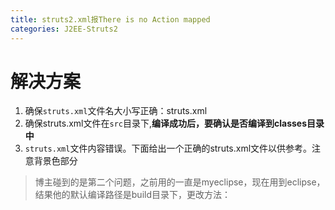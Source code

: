 ```yaml
---
title: struts2.xml报There is no Action mapped
categories: J2EE-Struts2
---
```


# 解决方案
1. 确保`struts.xml`文件名大小写正确：struts.xml
2. 确保struts.xml文件在`src`目录下,**编译成功后，要确认是否编译到classes目录中**
3. `struts.xml`文件内容错误。下面给出一个正确的struts.xml文件以供参考。注意背景色部分

> 博主碰到的是第二个问题，之前用的一直是myeclipse，现在用到eclipse，结果他的默认编译路径是build目录下，更改方法：